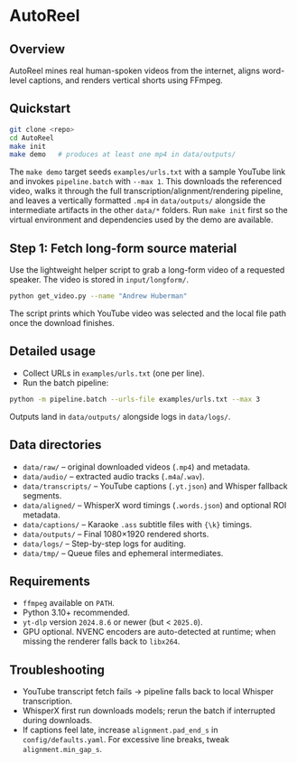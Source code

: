 # AutoReel

## Overview
AutoReel mines real human-spoken videos from the internet, aligns word-level captions, and renders vertical shorts using FFmpeg.

## Quickstart
```bash
git clone <repo>
cd AutoReel
make init
make demo   # produces at least one mp4 in data/outputs/
```

The `make demo` target seeds `examples/urls.txt` with a sample YouTube link
and invokes `pipeline.batch` with `--max 1`. This downloads the referenced
video, walks it through the full transcription/alignment/rendering pipeline,
and leaves a vertically formatted `.mp4` in `data/outputs/` alongside the
intermediate artifacts in the other `data/*` folders. Run `make init` first so
the virtual environment and dependencies used by the demo are available.

## Step 1: Fetch long-form source material
Use the lightweight helper script to grab a long-form video of a requested speaker. The video is stored in `input/longform/`.

```bash
python get_video.py --name "Andrew Huberman"
```

The script prints which YouTube video was selected and the local file path once the download finishes.

## Detailed usage
- Collect URLs in `examples/urls.txt` (one per line).
- Run the batch pipeline:

```bash
python -m pipeline.batch --urls-file examples/urls.txt --max 3
```

Outputs land in `data/outputs/` alongside logs in `data/logs/`.

## Data directories
- `data/raw/` – original downloaded videos (`.mp4`) and metadata.
- `data/audio/` – extracted audio tracks (`.m4a`/`.wav`).
- `data/transcripts/` – YouTube captions (`.yt.json`) and Whisper fallback segments.
- `data/aligned/` – WhisperX word timings (`.words.json`) and optional ROI metadata.
- `data/captions/` – Karaoke `.ass` subtitle files with `{\k}` timings.
- `data/outputs/` – Final 1080×1920 rendered shorts.
- `data/logs/` – Step-by-step logs for auditing.
- `data/tmp/` – Queue files and ephemeral intermediates.

## Requirements
- `ffmpeg` available on `PATH`.
- Python 3.10+ recommended.
- `yt-dlp` version `2024.8.6` or newer (but < `2025.0`).
- GPU optional. NVENC encoders are auto-detected at runtime; when missing the renderer falls back to `libx264`.

## Troubleshooting
- YouTube transcript fetch fails → pipeline falls back to local Whisper transcription.
- WhisperX first run downloads models; rerun the batch if interrupted during downloads.
- If captions feel late, increase `alignment.pad_end_s` in `config/defaults.yaml`. For excessive line breaks, tweak `alignment.min_gap_s`.
